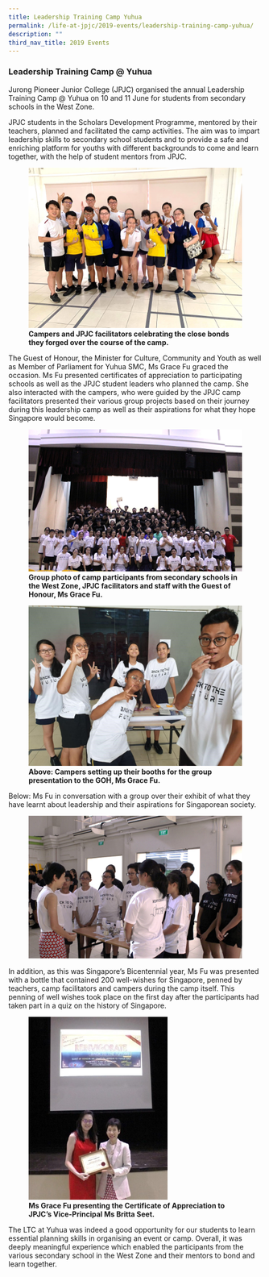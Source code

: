 ```yaml
---
title: Leadership Training Camp Yuhua
permalink: /life-at-jpjc/2019-events/leadership-training-camp-yuhua/
description: ""
third_nav_title: 2019 Events
---
```

### **Leadership Training Camp @ Yuhua**
Jurong Pioneer Junior College (JPJC) organised the annual Leadership Training Camp @ Yuhua on 10 and 11 June for students from secondary schools in the West Zone.

JPJC students in the Scholars Development Programme, mentored by their teachers, planned and facilitated the camp activities. The aim was to impart leadership skills to secondary school students and to provide a safe and enriching platform for youths with different backgrounds to come and learn together, with the help of student mentors from JPJC.

<figure>
<img src="/images/yuhua%201.jpg">
<figcaption> <strong> Campers and JPJC facilitators celebrating the close bonds they forged over the course of the camp. </strong> </figcaption>
</figure>
The Guest of Honour, the Minister for Culture, Community and Youth as well as Member of Parliament for Yuhua SMC, Ms Grace Fu graced the occasion. Ms Fu presented certificates of appreciation to participating schools as well as the JPJC student leaders who planned the camp. She also interacted with the campers, who were guided by the JPJC camp facilitators presented their various group projects based on their journey during this leadership camp as well as their aspirations for what they hope Singapore would become.
<figure>
<img src="/images/yuhua%202.jpg">
<figcaption> <strong> Group photo of camp participants from secondary schools in the West Zone, JPJC facilitators and staff with the Guest of Honour, Ms Grace Fu. </strong> </figcaption>
</figure>

<figure>
<img src="/images/yuhua%203.jpg">
<figcaption> <strong> Above: Campers setting up their booths for the group presentation to the GOH, Ms Grace Fu. </strong> </figcaption>
</figure>
Below: Ms Fu in conversation with a group over their exhibit of what they have learnt about leadership and their aspirations for Singaporean society.
<figure>
<img src="/images/yuhua%204.jpg">
<figcaption> <strong>  </strong> </figcaption>
</figure>
In addition, as this was Singapore’s Bicentennial year, Ms Fu was presented with a bottle that contained 200 well-wishes for Singapore, penned by teachers, camp facilitators and campers during the camp itself. This penning of well wishes took place on the first day after the participants had taken part in a quiz on the history of Singapore. 
<figure>
<img src="/images/yuhua%205.jpg" 
     style="width:65%">
<figcaption> <strong> Ms Grace Fu presenting the Certificate of Appreciation to JPJC’s Vice-Principal Ms Britta Seet.  
 </strong> </figcaption>
</figure>
The LTC at Yuhua was indeed a good opportunity for our students to learn essential planning skills in organising an event or camp. Overall, it was deeply meaningful experience which enabled the participants from the various secondary school in the West Zone and their mentors to bond and learn together.